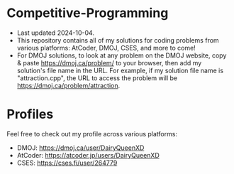 # Competitive-Programming
- Last updated 2024-10-04.
- This repository contains all of my solutions for coding problems from various platforms: AtCoder, DMOJ, CSES, and more to come!
- For DMOJ solutions, to look at any problem on the DMOJ website, copy & paste https://dmoj.ca/problem/ to your browser, then add my solution's file name in the URL. For example, if my solution file name is "attraction.cpp", the URL to access the problem will be https://dmoj.ca/problem/attraction.
# Profiles
Feel free to check out my profile across various platforms:
- DMOJ: https://dmoj.ca/user/DairyQueenXD
- AtCoder: https://atcoder.jp/users/DairyQueenXD
- CSES: https://cses.fi/user/264779
